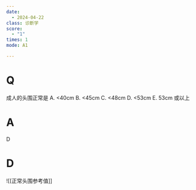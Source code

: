 ```yaml
---
date:
  - 2024-04-22
class: 诊断学
score:
  - "1"
times: 1
mode: A1

--- 
```



# Q
成人的头围正常是
A. <40cm B. <45cm C. <48cm
D. <53cm E. 53cm 或以上


# A

D



# D
![[正常头围参考值]]